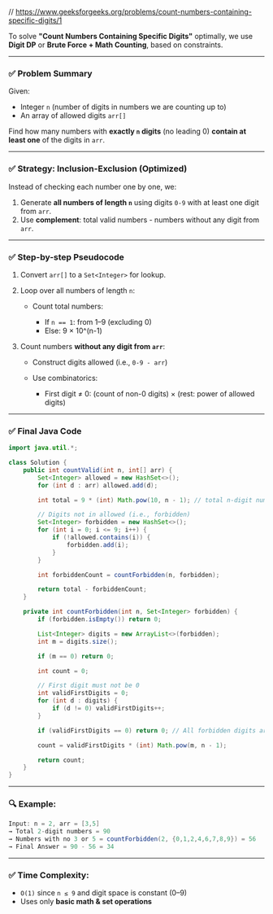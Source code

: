 // https://www.geeksforgeeks.org/problems/count-numbers-containing-specific-digits/1

To solve **"Count Numbers Containing Specific Digits"** optimally, we use **Digit DP** or **Brute Force + Math Counting**, based on constraints.

---

### ✅ Problem Summary

Given:

* Integer `n` (number of digits in numbers we are counting up to)
* An array of allowed digits `arr[]`

Find how many numbers with **exactly `n` digits** (no leading 0) **contain at least one** of the digits in `arr`.

---

### ✅ Strategy: Inclusion-Exclusion (Optimized)

Instead of checking each number one by one, we:

1. Generate **all numbers of length `n`** using digits `0-9` with at least one digit from `arr`.
2. Use **complement**: total valid numbers - numbers without any digit from `arr`.

---

### ✅ Step-by-step Pseudocode

1. Convert `arr[]` to a `Set<Integer>` for lookup.
2. Loop over all numbers of length `n`:

   * Count total numbers:

     * If `n == 1`: from 1–9 (excluding 0)
     * Else: 9 × 10^(n-1)
3. Count numbers **without any digit from `arr`**:

   * Construct digits allowed (i.e., `0-9 - arr`)
   * Use combinatorics:

     * First digit ≠ 0: (count of non-0 digits) × (rest: power of allowed digits)

---

### ✅ Final Java Code

```java
import java.util.*;

class Solution {
    public int countValid(int n, int[] arr) {
        Set<Integer> allowed = new HashSet<>();
        for (int d : arr) allowed.add(d);

        int total = 9 * (int) Math.pow(10, n - 1); // total n-digit numbers

        // Digits not in allowed (i.e., forbidden)
        Set<Integer> forbidden = new HashSet<>();
        for (int i = 0; i <= 9; i++) {
            if (!allowed.contains(i)) {
                forbidden.add(i);
            }
        }

        int forbiddenCount = countForbidden(n, forbidden);

        return total - forbiddenCount;
    }

    private int countForbidden(int n, Set<Integer> forbidden) {
        if (forbidden.isEmpty()) return 0;

        List<Integer> digits = new ArrayList<>(forbidden);
        int m = digits.size();

        if (m == 0) return 0;

        int count = 0;

        // First digit must not be 0
        int validFirstDigits = 0;
        for (int d : digits) {
            if (d != 0) validFirstDigits++;
        }

        if (validFirstDigits == 0) return 0; // All forbidden digits are 0

        count = validFirstDigits * (int) Math.pow(m, n - 1);

        return count;
    }
}
```

---

### 🔍 Example:

```java
Input: n = 2, arr = [3,5]
→ Total 2-digit numbers = 90
→ Numbers with no 3 or 5 = countForbidden(2, {0,1,2,4,6,7,8,9}) = 56
→ Final Answer = 90 - 56 = 34
```

---

### ✅ Time Complexity:

* `O(1)` since `n ≤ 9` and digit space is constant (0–9)
* Uses only **basic math & set operations**
